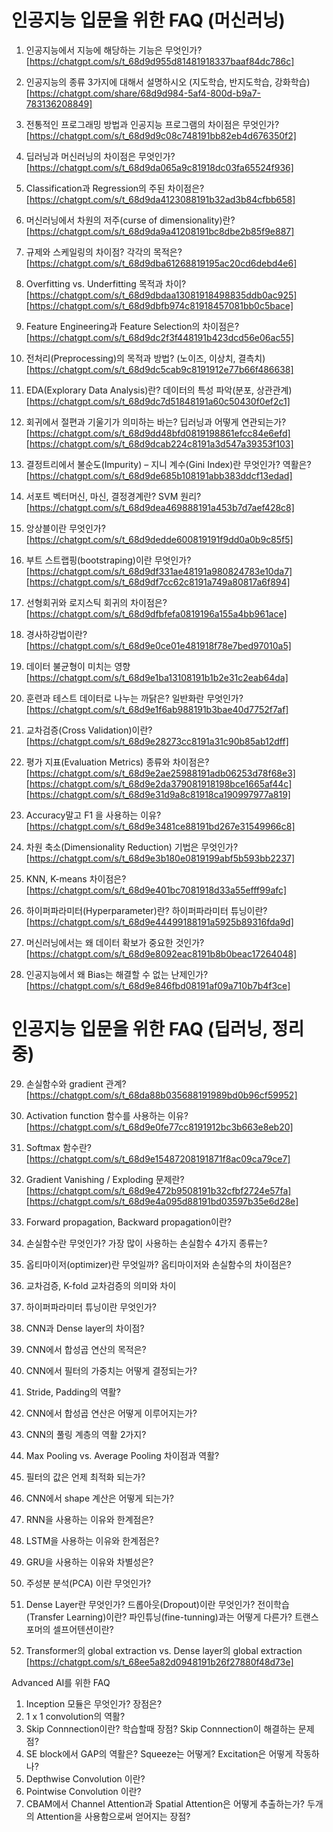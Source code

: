 # 인공지능 입문을 위한 FAQ (머신러닝)

1. 인공지능에서 지능에 해당하는 기능은 무엇인가?
[https://chatgpt.com/s/t_68d9d955d81481918337baaf84dc786c]

2. 인공지능의 종류 3가지에 대해서 설명하시오 (지도학습, 반지도학습, 강화학습)
[https://chatgpt.com/share/68d9d984-5af4-800d-b9a7-783136208849]

3. 전통적인 프로그래밍 방법과 인공지능 프로그램의 차이점은 무엇인가?
[https://chatgpt.com/s/t_68d9d9c08c748191bb82eb4d676350f2]
   
4. 딥러닝과 머신러닝의 차이점은 무엇인가?
[https://chatgpt.com/s/t_68d9da065a9c81918dc03fa65524f936]
   
5. Classification과 Regression의 주된 차이점은?
[https://chatgpt.com/s/t_68d9da4123088191b32ad3b84cfbb658]
   
6. 머신러닝에서 차원의 저주(curse of dimensionality)란?
[https://chatgpt.com/s/t_68d9da9a41208191bc8dbe2b85f9e887]

7. 규제와 스케일링의 차이점? 각각의 목적은?
[https://chatgpt.com/s/t_68d9dba61268819195ac20cd6debd4e6]

8. Overfitting vs. Underfitting 목적과 차이?
[https://chatgpt.com/s/t_68d9dbdaa13081918498835ddb0ac925]
[https://chatgpt.com/s/t_68d9dbfb974c81918457081bb0c5bace]
    
9. Feature Engineering과 Feature Selection의 차이점은?
[https://chatgpt.com/s/t_68d9dc2f3f448191b423dcd56e06ac55]

10. 전처리(Preprocessing)의 목적과 방법? (노이즈, 이상치, 결측치)
[https://chatgpt.com/s/t_68d9dc5cab9c8191912e77b66f486638]

11. EDA(Explorary Data Analysis)란? 데이터의 특성 파악(분포, 상관관계)
[https://chatgpt.com/s/t_68d9dc7d51848191a60c50430f0ef2c1]

12. 회귀에서 절편과 기울기가 의미하는 바는? 딥러닝과 어떻게 연관되는가?
[https://chatgpt.com/s/t_68d9dd48bfd0819198861efcc84e6efd]
[https://chatgpt.com/s/t_68d9dcab224c8191a3d547a39353f103]

13. 결정트리에서  불순도(Impurity) – 지니 계수(Gini Index)란 무엇인가? 역활은?
[https://chatgpt.com/s/t_68d9de685b108191abb383ddcf13edad]

14. 서포트 벡터머신, 마신, 결정경계란? SVM 원리?
[https://chatgpt.com/s/t_68d9dea469888191a453b7d7aef428c8]

15. 앙상블이란 무엇인가?
[https://chatgpt.com/s/t_68d9dedde600819191f9dd0a0b9c85f5]

16. 부트 스트랩핑(bootstraping)이란 무엇인가?
[https://chatgpt.com/s/t_68d9df331ae48191a980824783e10da7]
[https://chatgpt.com/s/t_68d9df7cc62c8191a749a80817a6f894]

17. 선형회귀와 로지스틱 회귀의 차이점은?  
[https://chatgpt.com/s/t_68d9dfbfefa0819196a155a4bb961ace]

18. 경사하강법이란?
[https://chatgpt.com/s/t_68d9e0ce01e481918f78e7bed97010a5]

19. 데이터 불균형이 미치는 영향
[https://chatgpt.com/s/t_68d9e1ba13108191b1b2e31c2eab64da]

20. 훈련과 테스트 데이터로 나누는 까닭은? 일반화란 무엇인가?
[https://chatgpt.com/s/t_68d9e1f6ab988191b3bae40d7752f7af]

21. 교차검증(Cross Validation)이란?
[https://chatgpt.com/s/t_68d9e28273cc8191a31c90b85ab12dff]

22. 평가 지표(Evaluation Metrics) 종류와 차이점은?
[https://chatgpt.com/s/t_68d9e2ae25988191adb06253d78f68e3]
[https://chatgpt.com/s/t_68d9e2da379081918198bce1665af44c]
[https://chatgpt.com/s/t_68d9e31d9a8c81918ca190997977a819]

23. Accuracy말고 F1 을 사용하는 이유?
[https://chatgpt.com/s/t_68d9e3481ce88191bd267e31549966c8]

24. 차원 축소(Dimensionality Reduction) 기법은 무엇인가?
[https://chatgpt.com/s/t_68d9e3b180e0819199abf5b593bb2237]

25. KNN, K-means 차이점은?
[https://chatgpt.com/s/t_68d9e401bc7081918d33a55efff99afc]
    
26. 하이퍼파라미터(Hyperparameter)란? 하이퍼파라미터 튜닝이란?
[https://chatgpt.com/s/t_68d9e44499188191a5925b89316fda9d]

27. 머신러닝에서는 왜 데이터 확보가 중요한 것인가?
[https://chatgpt.com/s/t_68d9e8092eac8191b8b0beac17264048]

28. 인공지능에서 왜 Bias는 해결할 수 없는 난제인가?
[https://chatgpt.com/s/t_68d9e846fbd08191af09a710b7b4f3ce]   

# 인공지능 입문을 위한 FAQ (딥러닝, 정리중)

29. 손실함수와 gradient 관계?
[https://chatgpt.com/s/t_68da88b035688191989bd0b96cf59952]

27. Activation function 함수를 사용하는 이유?
[https://chatgpt.com/s/t_68d9e0fe77cc8191912bc3b663e8eb20]

28. Softmax 함수란?
[https://chatgpt.com/s/t_68d9e15487208191871f8ac09ca79ce7]

29. Gradient Vanishing / Exploding 문제란?\
[https://chatgpt.com/s/t_68d9e472b9508191b32cfbf2724e57fa]
[https://chatgpt.com/s/t_68d9e4a095d88191bd03597b35e6d28e]

30. Forward propagation, Backward propagation이란?    
29. 손실함수란 무엇인가? 가장 많이 사용하는 손실함수 4가지 종류는?
30. 옵티마이저(optimizer)란 무엇일까? 옵티마이저와 손실함수의 차이점은?

31. 교차검증, K-fold 교차검증의 의미와 차이
32. 하이퍼파라미터 튜닝이란 무엇인가?

1. CNN과 Dense layer의 차이점?
2. CNN에서 합성곱 연산의 목적은?
3. CNN에서 필터의 가중치는 어떻게 결정되는가?
4. Stride, Padding의 역활?
5. CNN에서 합성곱 연산은 어떻게 이루어지는가?
6. CNN의 풀링 계층의 역활 2가지?
7. Max Pooling vs. Average Pooling 차이점과 역활?
8. 필터의 값은 언제 최적화 되는가?
9. CNN에서 shape 계산은 어떻게 되는가?

37. RNN을 사용하는 이유와 한계점은?
38. LSTM을 사용하는 이유와 한계점은?
39. GRU을 사용하는 이유와 차별성은?

40. 주성분 분석(PCA) 이란 무엇인가?
41. Dense Layer란 무엇인가?
드롭아웃(Dropout)이란 무엇인가?
전이학습(Transfer Learning)이란? 파인튜닝(fine-tunning)과는 어떻게 다른가?
트랜스포머의 셀프어텐션이란?

42. Transformer의 global extraction vs. Dense layer의 global extraction
[https://chatgpt.com/s/t_68ee5a82d0948191b26f27880f48d73e]

 Advanced AI를 위한 FAQ

1. Inception 모듈은 무엇인가? 장점은?
2. 1 x 1 convolution의 역활?
3. Skip Connnection이란? 학습할때 장점? Skip Connnection이 해결하는 문제점?
4. SE block에서 GAP의 역활은? Squeeze는 어떻게? Excitation은 어떻게 작동하나?
5. Depthwise Convolution 이란?
6. Pointwise Convolution 이란?
7. CBAM에서 Channel Attention과 Spatial Attention은 어떻게 추출하는가? 두개의 Attention을 사용함으로써 얻어지는 장점? 
   
